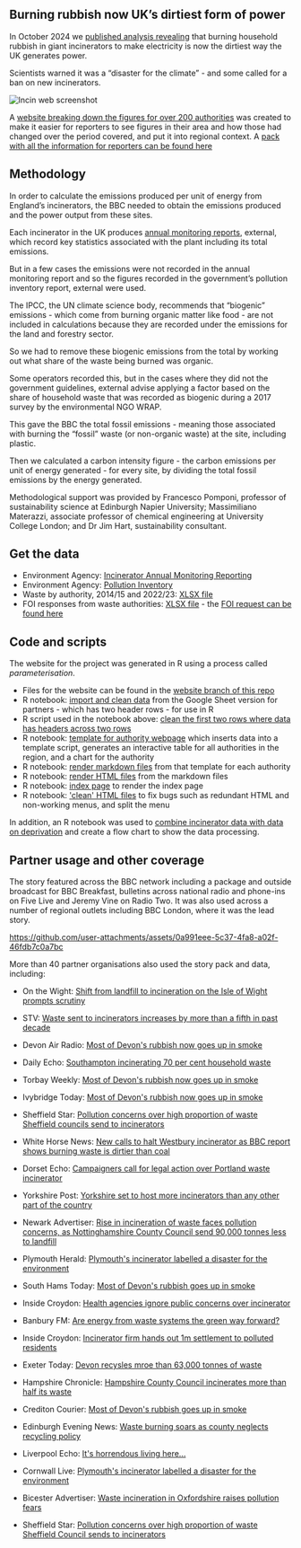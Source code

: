 ## Burning rubbish now UK’s dirtiest form of power

In October 2024 we [published analysis revealing](https://www.bbc.co.uk/news/articles/cp3wxgje5pwo) that burning household rubbish in giant incinerators to make electricity is now the dirtiest way the UK generates power.

Scientists warned it was a “disaster for the climate” - and some called for a ban on new incinerators.

![Incin web screenshot](https://github.com/user-attachments/assets/b7206ad8-e2d2-4990-9da1-a99d7f4a212f)

A [website breaking down the figures for over 200 authorities](https://hospitalbuildings.github.io/site2/index.html) was created to make it easier for reporters to see figures in their area and how those had changed over the period covered, and put it into regional context. A [pack with all the information for reporters can be found here](https://github.com/BBC-Data-Unit/incinerators/blob/main/SDU_The%20rise%20in%20incineration%20across%20the%20UK.pdf)

## Methodology

In order to calculate the emissions produced per unit of energy from England’s incinerators, the BBC needed to obtain the emissions produced and the power output from these sites.

Each incinerator in the UK produces [annual monitoring reports](https://www.data.gov.uk/dataset/0de19ba3-9c2f-417c-b092-4a6baaf9744d/incinerator-annual-monitoring-reporting), external, which record key statistics associated with the plant including its total emissions.

But in a few cases the emissions were not recorded in the annual monitoring report and so the figures recorded in the government’s pollution inventory report, external were used.

The IPCC, the UN climate science body, recommends that “biogenic” emissions - which come from burning organic matter like food - are not included in calculations because they are recorded under the emissions for the land and forestry sector.

So we had to remove these biogenic emissions from the total by working out what share of the waste being burned was organic.

Some operators recorded this, but in the cases where they did not the government guidelines, external advise applying a factor based on the share of household waste that was recorded as biogenic during a 2017 survey by the environmental NGO WRAP.

This gave the BBC the total fossil emissions - meaning those associated with burning the “fossil” waste (or non-organic waste) at the site, including plastic.

Then we calculated a carbon intensity figure - the carbon emissions per unit of energy generated - for every site, by dividing the total fossil emissions by the energy generated.

Methodological support was provided by Francesco Pomponi, professor of sustainability science at Edinburgh Napier University; Massimiliano Materazzi, associate professor of chemical engineering at University College London; and Dr Jim Hart, sustainability consultant.

## Get the data

* Environment Agency: [Incinerator Annual Monitoring Reporting](https://www.data.gov.uk/dataset/0de19ba3-9c2f-417c-b092-4a6baaf9744d/incinerator-annual-monitoring-reporting)
* Environment Agency: [Pollution Inventory](https://www.data.gov.uk/dataset/cfd94301-a2f2-48a2-9915-e477ca6d8b7e/pollution-inventory)
* Waste by authority, 2014/15 and 2022/23: [XLSX file](https://github.com/BBC-Data-Unit/incinerators/blob/main/data/Incinerators%20for%20sharing%20-%20PARAMETERISATION%20VERSION.xlsx)
* FOI responses from waste authorities: [XLSX file](https://github.com/BBC-Data-Unit/incinerators/blob/main/data/incineration%20FOI.xlsx) - the [FOI request can be found here](https://github.com/BBC-Data-Unit/incinerators/blob/main/data/Incinerator%20FOI.docx)

## Code and scripts

The website for the project was generated in R using a process called *parameterisation*.

* Files for the website can be found in the [website branch of this repo](https://github.com/BBC-Data-Unit/incinerators/tree/website)
* R notebook: [import and clean data](https://github.com/BBC-Data-Unit/incinerators/blob/main/code/00reshape.Rmd) from the Google Sheet version for partners - which has two header rows - for use in R
* R script used in the notebook above: [clean the first two rows where data has headers across two rows](https://github.com/BBC-Data-Unit/incinerators/blob/main/code/clean2rows.R)
* R notebook: [template for authority webpage](https://github.com/BBC-Data-Unit/incinerators/blob/main/code/01templateBYLA.Rmd) which inserts data into a template script, generates an interactive table for all authorities in the region, and a chart for the authority
* R notebook: [render markdown files](https://github.com/BBC-Data-Unit/incinerators/blob/main/code/02render.Rmd) from that template for each authority
* R notebook: [render HTML files](https://github.com/BBC-Data-Unit/incinerators/blob/main/code/03renderhtml.Rmd) from the markdown files
* R notebook: [index page](https://github.com/BBC-Data-Unit/incinerators/blob/main/code/index.Rmd) to render the index page
* R notebook: ['clean' HTML files](https://github.com/BBC-Data-Unit/incinerators/blob/main/code/04cleaning.Rmd) to fix bugs such as redundant HTML and non-working menus, and split the menu

In addition, an R notebook was used to [combine incinerator data with data on deprivation](https://github.com/BBC-Data-Unit/incinerators/blob/main/code/incineratorsIMD.Rmd) and create a flow chart to show the data processing.

## Partner usage and other coverage

The story featured across the BBC network including a package and outside broadcast for BBC Breakfast, bulletins across national radio and phone-ins on Five Live and Jeremy Vine on Radio Two. It was also used across a number of regional outlets including BBC London, where it was the lead story.

https://github.com/user-attachments/assets/0a991eee-5c37-4fa8-a02f-46fdb7c0a7bc

More than 40 partner organisations also used the story pack and data, including: 
  
* On the Wight: [Shift from landfill to incineration on the Isle of Wight prompts scrutiny](https://onthewight.com/shift-from-landfill-to-incineration-on-the-isle-of-wight-prompts-scrutiny/)

* STV: [Waste sent to incinerators increases by more than a fifth in past decade](https://news.stv.tv/north/waste-sent-to-incinerators-increases-by-more-than-fifth-in-past-decade-figures-show)

* Devon Air Radio: [Most of Devon's rubbish now goes up in smoke](https://www.devonairradio.com/news/devon-news/most-of-devons-rubbish-now-goes-up-in-smoke/)

* Daily Echo: [Southampton incinerating 70 per cent household waste](https://www.dailyecho.co.uk/news/24648943.southampton-incinerating-70-per-cent-household-waste/)

* Torbay Weekly: [Most of Devon's rubbish now goes up in smoke](https://www.torbayweekly.co.uk/news/local-news/1629706/most-of-devons-rubbish-now-goes-up-in-smoke.html)

* Ivybridge Today: [Most of Devon's rubbish now goes up in smoke](https://www.ivybridge-today.co.uk/news/most-of-devons-rubbish-now-goes-up-in-smoke-728036)

* Sheffield Star: [Pollution concerns over high proportion of waste Sheffield councils send to incinerators](https://www.thestar.co.uk/news/environment/pollution-concerns-over-high-proportion-of-waste-sheffield-council-sends-to-incinerators-4824881)

* White Horse News: [New calls to halt Westbury incinerator as BBC report shows burning waste is dirtier than coal](https://whitehorsenews.co.uk/new-calls-to-halt-westbury-incinerator-as-bbc-report-shows-waste-burning-is-dirtier-than-coal/)

* Dorset Echo: [Campaigners call for legal action over Portland waste incinerator](https://www.dorsetecho.co.uk/news/24652731.campaigners-legal-action-portland-waste-incinerator/)

* Yorkshire Post: [Yorkshire set to host more incinerators than any other part of the country](https://www.yorkshirepost.co.uk/news/environment/yorkshire-set-to-host-more-incinerators-than-any-other-part-of-the-country-4826138)

* Newark Advertiser: [Rise in incineration of waste faces pollution concerns, as Nottinghamshire County Council send 90,000 tonnes less to landfill](https://www.newarkadvertiser.co.uk/news/90-000-tonnes-less-waste-going-to-landfill-but-alternative-9387639/)

* Plymouth Herald: [Plymouth's incinerator labelled a disaster for the environment](https://www.plymouthherald.co.uk/news/plymouth-news/plymouths-incinerator-labelled-disaster-environment-9634115)

* South Hams Today: [Most of Devon's rubbish goes up in smoke](https://www.southhams-today.co.uk/news/most-of-devons-rubbish-now-goes-up-in-smoke-728036)

* Inside Croydon: [Health agencies ignore public concerns over incinerator](https://insidecroydon.com/2024/10/15/health-agencies-ignored-publics-concerns-on-incinerator/)

* Banbury FM: [Are energy from waste systems the green way forward?](https://banburyfm.com/news/are-energy-from-waste-systems-the-green-way-forward/)

* Inside Croydon: [Incinerator firm hands out 1m settlement to polluted residents](https://insidecroydon.com/2024/10/16/incinerator-firm-hands-out-1m-settlement-to-polluted-residents/)

* Exeter Today: [Devon recysles mroe than 63,000 tonnes of waste](https://www.exetertoday.co.uk/news/local-news/1630001/devon-recycles-more-than-63-000-tonnes-of-waste.html)

* Hampshire Chronicle: [Hampshire County Council incinerates more than half its waste](https://www.hampshirechronicle.co.uk/news/24653459.hampshire-county-council-incinerates-half-waste/)

* Crediton Courier: [Most of Devon's rubbish goes up in smoke](https://www.creditoncourier.co.uk/news/most-of-devons-rubbish-now-goes-up-in-smoke-new-figures-show-730109)

* Edinburgh Evening News: [Waste burning soars as county neglects recycling policy](https://www.pressreader.com/uk/edinburgh-evening-news/20241021/281767044694692?srsltid=AfmBOoqEXN42EI4MN3gLuZNhKaPBiga0z55lXsfXweWopAxLprKB91vf)

* Liverpool Echo: [It's horrendous living here...](https://www.liverpoolecho.co.uk/news/liverpool-news/its-horrendous-living-here-ive-30178296)

* Cornwall Live: [Plymouth's incinerator labelled a disaster for the environment](https://www.cornwalllive.com/news/local-news/plymouths-incinerator-labelled-disaster-environment-9634115)

* Bicester Advertiser: [Waste incineration in Oxfordshire raises pollution fears](https://www.bicesteradvertiser.net/news/24663073.waste-incineration-oxfordshire-raises-pollution-fears/)

* Sheffield Star: [Pollution concerns over high proportion of waste Sheffield Council sends to incinerators](https://www.thestar.co.uk/news/environment/pollution-concerns-over-high-proportion-of-waste-sheffield-council-sends-to-incinerators-4824881)

